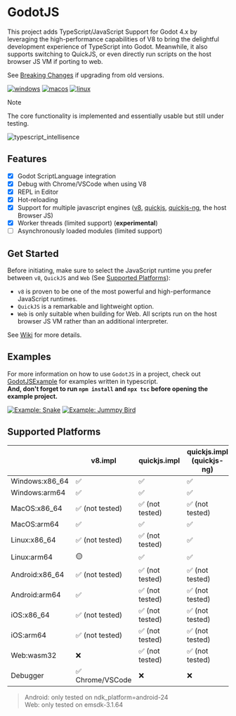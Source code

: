 
# GodotJS 
This project adds TypeScript/JavaScript Support for Godot 4.x by leveraging the high-performance capabilities of V8 to bring the delightful development experience of TypeScript into Godot. Meanwhile, it also supports switching to QuickJS, or even directly run scripts on the host browser JS VM if porting to web.  

See [Breaking Changes](https://github.com/godotjs/GodotJS/wiki/Misc-Breaking-Changes) if upgrading from old versions.

[![windows](https://github.com/ialex32x/GodotJS-Build/actions/workflows/build_editor_windows.yml/badge.svg)](https://github.com/ialex32x/GodotJS-Build/actions/workflows/build_editor_windows.yml)
[![macos](https://github.com/ialex32x/GodotJS-Build/actions/workflows/build_editor_macos.yml/badge.svg)](https://github.com/ialex32x/GodotJS-Build/actions/workflows/build_editor_macos.yml)
[![linux](https://github.com/ialex32x/GodotJS-Build/actions/workflows/build_editor_linux.yml/badge.svg)](https://github.com/ialex32x/GodotJS-Build/actions/workflows/build_editor_linux.yml)

> [!NOTE]
> The core functionality is implemented and essentially usable but still under testing.  

![typescript_intellisence](https://github.com/godotjs/GodotJS/wiki/assets/typescript_intellisence.png)

## Features
* [x] Godot ScriptLanguage integration
* [x] Debug with Chrome/VSCode when using V8
* [x] REPL in Editor
* [x] Hot-reloading
* [x] Support for multiple javascript engines ([v8](https://github.com/v8/v8), [quickjs](https://github.com/bellard/quickjs), [quickjs-ng](https://github.com/quickjs-ng/quickjs), the host Browser JS)
* [x] Worker threads (limited support) (**experimental**)
* [ ] Asynchronously loaded modules (limited support)

## Get Started

Before initiating, make sure to select the JavaScript runtime you prefer between `v8`, `QuickJS` and `Web` (See [Supported Platforms](#supported-platforms)):

* `v8` is proven to be one of the most powerful and high-performance JavaScript runtimes.
* `QuickJS` is a remarkable and lightweight option.
* `Web` is only suitable when building for Web. All scripts run on the host browser JS VM rather than an additional interpreter.

See [Wiki](https://github.com/godotjs/GodotJS/wiki) for more details.

## Examples 

For more information on how to use `GodotJS` in a project, check out [GodotJSExample](https://github.com/ialex32x/GodotJSExample.git) for examples written in typescript.  
**And, don't forget to run `npm install` and `npx tsc` before opening the example project.**

[![Example: Snake](https://github.com/godotjs/GodotJS/wiki/assets/snake_01.gif)](https://github.com/ialex32x/GodotJSExample.git)
[![Example: Jummpy Bird](https://github.com/godotjs/GodotJS/wiki/assets/jumpybird.gif)](https://github.com/ialex32x/GodotJSExample.git)

## Supported Platforms

|                | v8.impl             | quickjs.impl     | quickjs.impl (quickjs-ng)      | web.impl             |
| -------------- | ------------------- | ---------------- | ------------------------------ | -------------------- |
| Windows:x86_64 | ✅                  | ✅              | ✅                             | ❌                  |
| Windows:arm64  | ✅                  | ✅              | ✅                             | ❌                  |
| MacOS:x86_64   | ✅ (not tested)     | ✅ (not tested) | ✅ (not tested)                | ❌                  |
| MacOS:arm64    | ✅                  | ✅              | ✅                             | ❌                  |
| Linux:x86_64   | ✅ (not tested)     | ✅ (not tested) | ✅                             | ❌                  |
| Linux:arm64    | 🟡                  | ✅              | ✅                             | ❌                  |
| Android:x86_64 | ✅ (not tested)     | ✅ (not tested) | ✅ (not tested)                | ❌                  |
| Android:arm64  | ✅                  | ✅ (not tested) | ✅ (not tested)                | ❌                  |
| iOS:x86_64     | ✅ (not tested)     | ✅ (not tested) | ✅ (not tested)                | ❌                  |
| iOS:arm64      | ✅ (not tested)     | ✅ (not tested) | ✅ (not tested)                | ❌                  |
| Web:wasm32     | ❌                  | ✅ (not tested) | ✅ (not tested)                | ✅ (debugging)      |
| Debugger       | ✅ Chrome/VSCode    | ❌              | ❌                             | ✅ browser devtools |


> Android: only tested on ndk_platform=android-24  
> Web: only tested on emsdk-3.1.64
